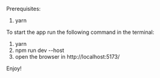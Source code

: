 Prerequisites:
1. yarn

To start the app run the following command in the terminal:
1. yarn
2. npm run dev --host
3. open the browser in http://localhost:5173/

Enjoy!

